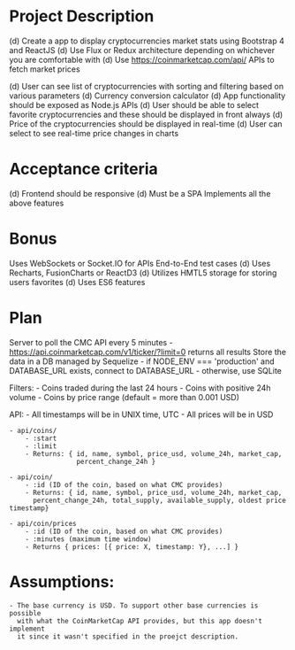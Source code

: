# Project Description
(d) Create a app to display cryptocurrencies market stats using Bootstrap 4 and ReactJS
(d) Use Flux or Redux architecture depending on whichever you are comfortable with
(d) Use https://coinmarketcap.com/api/ APIs to fetch market prices

(d) User can see list of cryptocurrencies with sorting and filtering based on various parameters
(d) Currency conversion calculator
(d) App functionality should be exposed as Node.js APIs 
(d) User should be able to select favorite cryptocurrencies and these should be displayed in front always
(d) Price of the cryptocurrencies should be displayed in real-time
(d) User can select to see real-time price changes in charts

# Acceptance criteria
(d) Frontend should be responsive
(d) Must be a SPA
Implements all the above features

# Bonus
Uses WebSockets or Socket.IO for APIs
End-to-End test cases
(d) Uses Recharts, FusionCharts or ReactD3
(d) Utilizes HMTL5 storage for storing users favorites
(d) Uses ES6 features

# Plan

Server to poll the CMC API every 5 minutes
    - https://api.coinmarketcap.com/v1/ticker/?limit=0 returns all results
Store the data in a DB managed by Sequelize
    - if NODE_ENV === 'production' and DATABASE_URL exists, connect to DATABASE_URL
    - otherwise, use SQLite

Filters:
    - Coins traded during the last 24 hours
        - Coins with positive 24h volume
    - Coins by price range (default = more than 0.001 USD)

API:
    - All timestamps will be in UNIX time, UTC
    - All prices will be in USD

    - api/coins/
        - :start
        - :limit
        - Returns: { id, name, symbol, price_usd, volume_24h, market_cap,
                     percent_change_24h }

    - api/coin/
        - :id (ID of the coin, based on what CMC provides)
        - Returns: { id, name, symbol, price_usd, volume_24h, market_cap,
          percent_change_24h, total_supply, available_supply, oldest price timestamp}

    - api/coin/prices
        - :id (ID of the coin, based on what CMC provides)
        - :minutes (maximum time window)
        - Returns { prices: [{ price: X, timestamp: Y}, ...] }

# Assumptions:

    - The base currency is USD. To support other base currencies is possible
      with what the CoinMarketCap API provides, but this app doesn't implement
      it since it wasn't specified in the proejct description.
